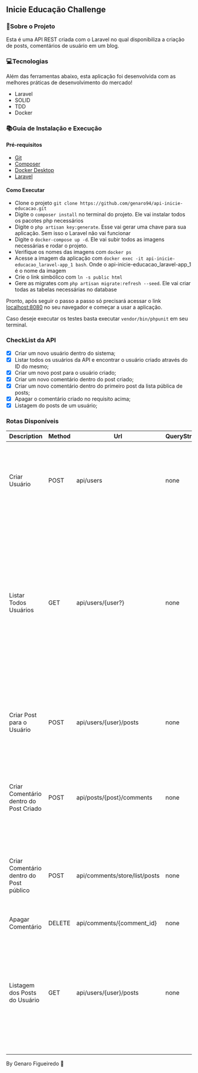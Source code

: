 ## Inicie Educação Challenge

### 🚀Sobre o Projeto

Esta é uma API REST criada com o Laravel no qual disponibiliza a criação de posts, comentários de usuário em um blog.

### 💻Tecnologias

Além das ferramentas abaixo, esta aplicação foi desenvolvida com as melhores práticas de desenvolvimento do mercado!

* Laravel
* SOLID
* TDD
* Docker

### 📚Guia de Instalação e Execução

#### Pré-requisitos

* [Git](https://git-scm.com/https:/)
* [Composer](https://getcomposer.org/https:/)
* [Docker Desktop](https://docs.docker.com/desktop/install/windows-install/https:/)
* [Laravel](https://laravel.com/docs/9.x/installationhttps:/)

#### Como Executar

* Clone o projeto `git clone https://github.com/genaro94/api-inicie-educacao.git`
* Digite o `composer install` no terminal do projeto. Ele vai instalar todos os pacotes php necessários
* Digite o `php artisan key:generate`. Esse vai gerar uma chave para sua aplicação. Sem isso o Laravel não vai funcionar
* Digite o `docker-compose up -d`. Ele vai subir todos as imagens necessárias e rodar o projeto.
* Verifique os nomes das imagens com `docker ps`
* Acesse a imagem da aplicação com `docker exec -it api-inicie-educacao_laravel-app_1 bash`. Onde o api-inicie-educacao_laravel-app_1 é o nome da imagem
* Crie o link simbólico com `ln -s public html`
* Gere as migrates com `php artisan migrate:refresh --seed`. Ele vai criar todas as tabelas necessárias no database

Pronto, após seguir o passo a passo só precisará acessar o link [localhost:8080](https://[localhost:8080]) no seu navegador e começar a usar a aplicação.

Caso deseje executar os testes basta executar `vendor/bin/phpunit` em seu terminal.

### CheckList da API

* [X] Criar um novo usuário dentro do sistema;
* [X] Listar todos os usuários da API e encontrar o usuário criado através do ID do mesmo;
* [X] Criar um novo post para o usuário criado;
* [X] Criar um novo comentário dentro do post criado;
* [X] Criar um novo comentário dentro do primeiro post da lista pública de posts;
* [X] Apagar o comentário criado no requisito acima;
* [X] Listagem do posts de um usuário;

### Rotas Disponíveis

<table>
	<thead>
		<th>Description</th>
		<th>Method</th>
		<th>Url</th>
		<th>QueryString</th>
		<th>Body</th>
		<th>Response</th>
	</thead>
	<tbody>
    	<tr>
			<td>Criar Usuário</td>
			<td>POST</td>
			<td>api/users</td>
			<td>none</td>
			<td>
                <pre>
{
    "name": "Maria Mehrotra Silva",
    "email": "maria@email.com.br",
    "gender": "female",
    "status": "active"
}
                </pre>
            </td>
			<td>
				<pre>
{
    "code": 201,
    "meta": null,
    "data": {
        "id": 5862,
        "name": "Maria Mehrotra Silva",
        "email": "maria@email.com.br",
        "gender": "female",
        "status": "active"
    }
}
				</pre>
			</td>
		</tr>
    	<tr>
			<td>Listar Todos Usuários</td>
			<td>GET</td>
			<td>api/users/{user?}</td>
			<td>none</td>
			<td>
               none
            </td>
			<td>
				<pre>
{
    "code": 200,
    "meta": {
        "pagination": {
            "total": 2241,
            "pages": 225,
            "page": 1,
            "limit": 10
        }
    },
    "data": [
        {
            "id": 2303,
            "name": "Msgr. Chitraksh Rana",
            "email": "chitraksh_msgr_rana@fay.name",
            "gender": "male",
            "status": "active"
        },
        {
            "id": 2302,
            "name": "Bhoopat Bharadwaj I",
            "email": "bharadwaj_bhoopat_i@ward.info",
            "gender": "male",
            "status": "active"
        },
    ]
}
				</pre>
			</td>
		</tr>
        <tr>
			<td>Criar Post para o Usuário</td>
			<td>POST</td>
			<td>api/users/{user}/posts</td>
			<td>none</td>
			<td>
                <pre>
{
    "title": "Title de Exemplo",
    "body": "Body de Exemplo"
}
                </pre>
            </td>
			<td>
				<pre>
{
    "code": 201,
    "meta": null,
    "data": {
        "id": 1487,
        "user_id": 370,
        "title": "Title de Exemplo",
        "body": "Body de Exemplo"
    }
}
				</pre>
			</td>
		</tr>
        <tr>
			<td>Criar Comentário dentro do Post Criado</td>
			<td>POST</td>
			<td>api/posts/{post}/comments</td>
			<td>none</td>
			<td>
                <pre>
{
    "name": "Maria da Conceição",
    "email": "maria@email.com",
    "body": "body exemple"
}
                </pre>
            </td>
			<td>
				<pre>
{
    "code": 201,
    "meta": null,
    "data": {
        "id": 1348,
        "post_id": 1487,
        "name": "Maria da Conceição",
        "email": "maria@email.com",
        "body": "body exemple"
    }
}
				</pre>
			</td>
		</tr>
        <tr>
			<td>Criar Comentário dentro do Post público</td>
			<td>POST</td>
			<td>api/comments/store/list/posts</td>
			<td>none</td>
			<td>
                <pre>
{
    "post_id": 1441,
    "name": "Carson Rempel",
    "email": "carson@meial.com",
    "body":  "asdasda"
}
                </pre>
            </td>
			<td>
				<pre>
{
    "code": 201,
    "meta": null,
    "data": {
        "id": 1350,
        "post_id": 1441,
        "name": "Carson Rempel",
        "email": "carson@meial.com",
        "body": "asdasda"
    }
}
				</pre>
			</td>
		</tr>
        <tr>
			<td>Apagar Comentário</td>
			<td>DELETE</td>
			<td>api/comments/{comment_id}</td>
			<td>none</td>
			<td>
                none
            </td>
			<td>
                none
			</td>
		</tr>
        <tr>
			<td>Listagem dos Posts do Usuário</td>
			<td>GET</td>
			<td>api/users/{user}/posts</td>
			<td>none</td>
			<td>
                none
            </td>
			<td>
                <pre>
{
    "code": 200,
    "meta": {
        "pagination": {
            "total": 1,
            "pages": 1,
            "page": 1,
            "limit": 10
        }
    },
    "data": [
        {
            "id": 1168,
            "user_id": 2303,
            "title": "title example",
            "body": "body example"
        }
    ]
}
                </pre>
			</td>
		</tr>
	</tbody>
</table>

By Genaro Figueiredo 👋
